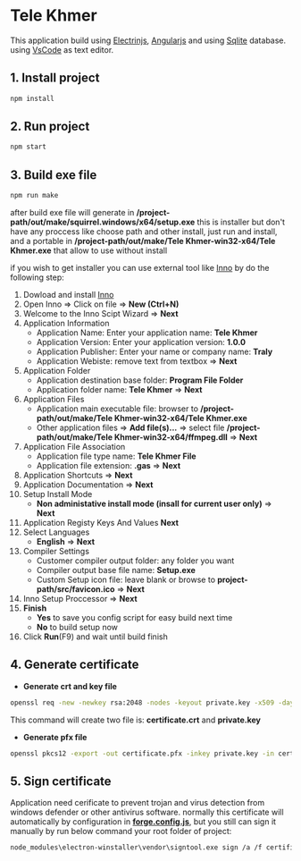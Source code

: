 # Tele Khmer

This application build using [Electrinjs](https://www.electronjs.org/), [Angularjs](https://angularjs.org/) and using [Sqlite](https://www.sqlite.org/) database. using [VsCode](https://code.visualstudio.com/) as text editor.

## 1. Install project

```bash
npm install
```

## 2. Run project

```bash
npm start
```

## 3. Build exe file

```bash
npm run make
```

after build exe file will generate in **/project-path/out/make/squirrel.windows/x64/setup.exe** this is installer but don't have any proccess like choose path and other install, just run and install, and a portable in **/project-path/out/make/Tele Khmer-win32-x64/Tele Khmer.exe** that allow to use without install

if you wish to get installer you can use external tool like [Inno](https://jrsoftware.org/isinfo.php) by do the following step:

1. Dowload and install [Inno](https://jrsoftware.org/isdl.php)
1. Open Inno => Click on file => **New (Ctrl+N)**
1. Welcome to the Inno Scipt Wizard => **Next**
1. Application Information
    - Application Name: Enter your application name: **Tele Khmer**
    - Application Version: Enter your application version: **1.0.0**
    - Application Publisher: Enter your name or company name: **Traly**
    - Application Webiste: remove text from textbox => **Next**
1. Application Folder
    - Application destination base folder: **Program File Folder**
    - Application folder name: **Tele Khmer** => **Next**
1. Application Files
    - Application main executable file: browser to **/project-path/out/make/Tele Khmer-win32-x64/Tele Khmer.exe**
    - Other application files => **Add file(s)...** => select file **/project-path/out/make/Tele Khmer-win32-x64/ffmpeg.dll** => **Next**
1. Application File Association
    - Application file type name: **Tele Khmer File**
    - Application file extension: **.gas** => **Next**
1. Application Shortcuts => **Next**
1. Application Documentation => **Next**
1. Setup Install Mode
    - **Non administative install mode (insall for current user only)** => **Next**
1. Application Registy Keys And Values **Next**
1. Select Languages
    - **English** => **Next**
1. Compiler Settings
    - Customer compiler output folder: any folder you want
    - Compiler output base file name: **Setup.exe**
    - Custom Setup icon file: leave blank or browse to **project-path/src/favicon.ico** => **Next**
1. Inno Setup Proccessor => **Next**
1. **Finish**
    - **Yes** to save you config script for easy build next time
    - **No** to build setup now
1. Click **Run**(F9) and wait until build finish

## 4. Generate certificate

- **Generate crt and key file**

```bash
openssl req -new -newkey rsa:2048 -nodes -keyout private.key -x509 -days <365> -out certificate.crt
```

This command will create two file is: **certificate.crt** and **private.key**

- **Generate pfx file**

```bash
openssl pkcs12 -export -out certificate.pfx -inkey private.key -in certificate.crt
```

## 5. Sign certificate

Application need cerificate to prevent trojan and virus detection from windows defender or other antivirus software. normally this certificate will automatically by configuration in [**forge.config.js**](./forge.config.js), but you still can sign it manually by run below command your root folder of project:

```bash
node_modules\electron-winstaller\vendor\signtool.exe sign /a /f certificate.pfx /p "123" out\make\squirrel.windows\x64\Setup.exe
```
